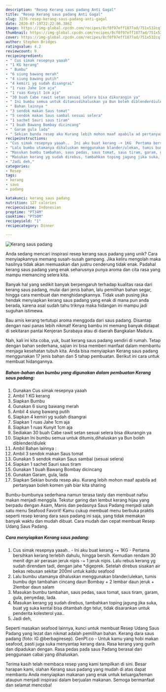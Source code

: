 ```yaml
---
description: "Resep Kerang saus padang Anti Gagal"
title: "Resep Kerang saus padang Anti Gagal"
slug: 3276-resep-kerang-saus-padang-anti-gagal
date: 2020-07-19T22:22:06.386Z
image: https://img-global.cpcdn.com/recipes/8cf0f97eff1877ad/751x532cq70/kerang-saus-padang-foto-resep-utama.jpg
thumbnail: https://img-global.cpcdn.com/recipes/8cf0f97eff1877ad/751x532cq70/kerang-saus-padang-foto-resep-utama.jpg
cover: https://img-global.cpcdn.com/recipes/8cf0f97eff1877ad/751x532cq70/kerang-saus-padang-foto-resep-utama.jpg
author: Stephen Bridges
ratingvalue: 4.2
reviewcount: 9
recipeingredient:
- " Cus simak resepnya yaaah"
- "1 KG kerang"
- " Bumbu"
- "6 siung bawang merah"
- "4 siung bawang putih"
- "4 kemiri yg sudah disangrai"
- "1 ruas Jahe 1cm aja"
- "1 ruas Kunyit 1cm aja"
- "30 buah Cabe rawit setan sesuai selera bisa dikurangin ya"
- " Ini bumbu semua untuk ditumisdihaluskan ya Bun boleh diblenderdiulek"
- " Bahan lainnya "
- "3 sendok makan Saus tomat"
- "5 sendok makan Saus sambal sesuai selera"
- "1 sachet Sauri saus tiram"
- "1 buah Bawang Bombay dicincang"
- " Garam gula lada"
- " Sekian bunda resep aku Kurang lebih mohon maaf apabila ad pertanyaan boleh komen yah biar kita sharing"
recipeinstructions:
- "Cus simak resepnya yaaah..  Ini aku buat kerang -+ 1KG  Pertama bersihkan kerang terlebih dahulu, hingga bersih. Kemudian rendam 30 menit dgn air perasan jeruk nipis -+ 1 jeruk nipis. Lalu rebus kerang yg sudah direndam tadi, dengan jahe *digeprek. Setelah direbus sisakan air bekas rebusan sekitar 200ml untuk kaldu seafood"
- "Lalu bumbu utamanya dihaluskan menggunakan blander/ulekan, tumis bumbu dgn tambahan cincang daun Bombay + 2 lembar daun jeruk + 2lembar daun salam"
- "Masukan bumbu tambahan, saus pedas, saus tomat, saus tiram, garam, gula, penyedap, lada."
- "Masukan kerang yg sudah direbus, tambahkan toping jagung jika suka, buat yg suka kental bisa ditambah dgn telur, tidak disarankan untuk penderita kolesterol yaa.."
- "Jadi deh,"
categories:
- Resep
tags:
- kerang
- saus
- padang

katakunci: kerang saus padang 
nutrition: 127 calories
recipecuisine: Indonesian
preptime: "PT34M"
cooktime: "PT50M"
recipeyield: "1"
recipecategory: Dinner

---
```



![Kerang saus padang](https://img-global.cpcdn.com/recipes/8cf0f97eff1877ad/751x532cq70/kerang-saus-padang-foto-resep-utama.jpg)

Anda sedang mencari inspirasi resep kerang saus padang yang unik? Cara menyiapkannya memang susah-susah gampang. Jika keliru mengolah maka hasilnya tidak akan memuaskan dan justru cenderung tidak enak. Padahal kerang saus padang yang enak seharusnya punya aroma dan cita rasa yang mampu memancing selera kita.

Banyak hal yang sedikit banyak berpengaruh terhadap kualitas rasa dari kerang saus padang, mulai dari jenis bahan, lalu pemilihan bahan segar, hingga cara membuat dan menghidangkannya. Tidak usah pusing jika hendak menyiapkan kerang saus padang yang enak di mana pun anda berada, karena asal sudah tahu triknya maka hidangan ini mampu jadi suguhan istimewa.

Bau amis kerang tertutupi aroma menggoda dari saus padang. Disantap dengan nasi panas lebih nikmat! Kerang bambu ini memang banyak didapat di sekitaran pantai Kenjeran Surabaya atau di daerah Bangkalan Madura.


Nah, kali ini kita coba, yuk, buat kerang saus padang sendiri di rumah. Tetap dengan bahan sederhana, sajian ini bisa memberi manfaat dalam membantu menjaga kesehatan tubuh kita. Anda bisa menyiapkan Kerang saus padang menggunakan 17 jenis bahan dan 5 tahap pembuatan. Berikut ini cara untuk membuat hidangannya.

<!--inarticleads1-->

##### Bahan-bahan dan bumbu yang digunakan dalam pembuatan Kerang saus padang:

1. Gunakan  Cus simak resepnya yaaah
1. Ambil 1 KG kerang
1. Siapkan  Bumbu
1. Gunakan 6 siung bawang merah
1. Ambil 4 siung bawang putih
1. Siapkan 4 kemiri yg sudah disangrai
1. Siapkan 1 ruas Jahe 1cm aja
1. Siapkan 1 ruas Kunyit 1cm aja
1. Sediakan 30 buah Cabe rawit setan sesuai selera bisa dikurangin ya
1. Siapkan  Ini bumbu semua untuk ditumis,dihaluskan ya Bun boleh diblender/diulek
1. Ambil  Bahan lainnya :
1. Ambil 3 sendok makan Saus tomat
1. Gunakan 5 sendok makan Saus sambal (sesuai selera)
1. Siapkan 1 sachet Sauri saus tiram
1. Gunakan 1 buah Bawang Bombay dicincang
1. Gunakan  Garam, gula, lada
1. Siapkan  Sekian bunda resep aku. Kurang lebih mohon maaf apabila ad pertanyaan boleh komen yah biar kita sharing


Bumbu-bumbunya sederhana namun terasa tasty dan membuat nafsu makan menjadi menggila. Tekstur garing dan lembut kerang hijau yang berpadu dengan Asam, Manis dan pedasnya Saus Padang menjadi salah satu menu Seafood Favorit! Kamu cukup membuat menu berbuka praktis seperti resep kerang dara saus padang ini saja, yang tidak memakan banyak waktu dan mudah dibuat. Cara mudah dan cepat membuat Resep Udang Saus Padang. 

<!--inarticleads2-->

##### Cara menyiapkan Kerang saus padang:

1. Cus simak resepnya yaaah..  - Ini aku buat kerang -+ 1KG  - Pertama bersihkan kerang terlebih dahulu, hingga bersih. Kemudian rendam 30 menit dgn air perasan jeruk nipis -+ 1 jeruk nipis. Lalu rebus kerang yg sudah direndam tadi, dengan jahe *digeprek. Setelah direbus sisakan air bekas rebusan sekitar 200ml untuk kaldu seafood
1. Lalu bumbu utamanya dihaluskan menggunakan blander/ulekan, tumis bumbu dgn tambahan cincang daun Bombay + 2 lembar daun jeruk + 2lembar daun salam
1. Masukan bumbu tambahan, saus pedas, saus tomat, saus tiram, garam, gula, penyedap, lada.
1. Masukan kerang yg sudah direbus, tambahkan toping jagung jika suka, buat yg suka kental bisa ditambah dgn telur, tidak disarankan untuk penderita kolesterol yaa..
1. Jadi deh,


Seperti masakan seafood lainnya, kunci untuk membuat Resep Udang Saus Padang yang lezat dan nikmat adalah pemilihan bahan. Kerang dara saus padang (foto: IG @berbagiresep). GenPI.co - Untuk kamu yang hobi makan seafood, pasti juga suka menyantap kerang dara. Rasa kerang yang gurih dan dipadukan dengan. Rasa pedas pada saus Padang berasal dari penggunaan cabai yang dihaluskan. 

Terima kasih telah membaca resep yang kami tampilkan di sini. Besar harapan kami, olahan Kerang saus padang yang mudah di atas dapat membantu Anda menyiapkan makanan yang enak untuk keluarga/teman ataupun menjadi inspirasi dalam berjualan makanan. Semoga bermanfaat dan selamat mencoba!
